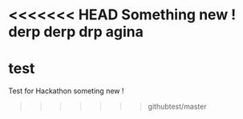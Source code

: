 <<<<<<< HEAD
Something new !
derp
derp
drp agina
=======
# test
Test for Hackathon
someting new !
>>>>>>> githubtest/master
